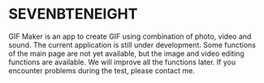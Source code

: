# SEVENBTENEIGHT
GIF Maker is an app to create GIF using combination of photo, video and sound. The current application is still under development. Some functions of the main page are not yet available, but the image and video editing functions are available. We will improve all the functions later. If you encounter problems during the test, please contact me.
